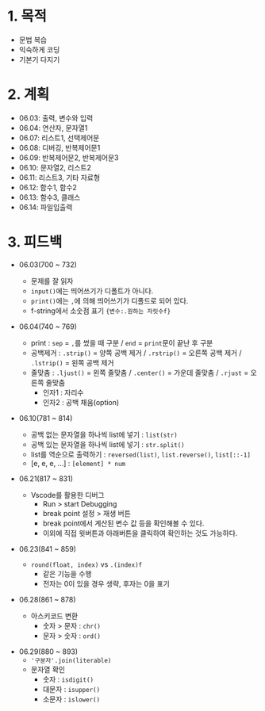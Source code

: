 # 1. 목적

- 문법 복습
- 익숙하게 코딩
- 기본기 다지기



# 2. 계획

- 06.03: 출력, 변수와 입력
- 06.04: 연산자, 문자열1
- 06.07: 리스트1, 선택제어문
- 06.08: 디버깅, 반복제어문1
- 06.09: 반복제어문2, 반복제어문3
- 06.10: 문자열2, 리스트2
- 06.11: 리스트3, 기타 자료형
- 06.12: 함수1, 함수2
- 06.13: 함수3, 클래스
- 06.14: 파일입출력



# 3. 피드백

- 06.03(700 ~ 732)
  - 문제를 잘 읽자
  - `input()`에는 띄어쓰기가 디폴트가 아니다.
  - `print()`에는 `,`에 의해 띄어쓰기가 디폴드로 되어 있다.
  - f-string에서 소숫점 표기 `{변수:.원하는 자릿수f}`
- 06.04(740 ~ 769)
  - print : `sep` = `,`를 썼을 때 구분 / `end` = `print`문이 끝난 후 구분
  - 공백제거 : `.strip()` = 양쪽 공백 제거 / `.rstrip()` = 오른쪽 공백 제거 / `.lstrip()` = 왼쪽 공백 제거
  - 줄맞춤 : `.ljust()` = 왼쪽 줄맞춤 / `.center()` = 가운데 줄맞춤 / `.rjust` = 오른쪽 줄맞춤
    - 인자1 : 자리수
    - 인자2 : 공백 채움(option)
- 06.10(781 ~ 814)
  - 공백 없는 문자열을 하나씩 list에 넣기 : `list(str)`
  - 공백 있는 문자열을 하나씩 list에 넣기 : `str.split()`
  - list를 역순으로 출력하기 : `reversed(list)`, `list.reverse()`, `list[::-1]`
  - [e, e, e, ...] : `[element] * num`
- 06.21(817 ~ 831)
  - Vscode를 활용한 디버그
    - Run > start Debugging
    - break point 설정 > 재생 버튼
    - break point에서 계산된 변수 값 등을 확인해볼 수 있다.
    - 이외에 직접 윗버튼과 아래버튼을 클릭하여 확인하는 것도 가능하다. 

- 06.23(841 ~ 859)
  - `round(float, index)` vs `.(index)f`
    - 같은 기능을 수행
    - 전자는 0이 있을 경우 생략, 후자는 0을 표기

- 06.28(861 ~ 878)
  - 아스키코드 변환
    - 숫자 > 문자 : `chr()`
    - 문자 > 숫자 : `ord()`

* 06.29(880 ~ 893)
  * `'구분자'.join(literable)`
  * 문자열 확인
    * 숫자 : `isdigit()`
    * 대문자 : `isupper()`
    * 소문자 : `islower()`